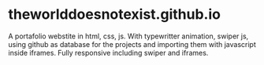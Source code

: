 # theworlddoesnotexist.github.io
A portafolio webstite in html, css, js.
With typewritter animation, swiper js, using github as database for the projects and importing them with javascript inside iframes.
Fully responsive including swiper and iframes.
